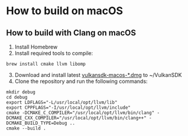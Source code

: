 # How to build on macOS

## How to build with Clang on macOS

1. Install Homebrew
2. Install required tools to compile:
```
brew install cmake llvm libomp
```
3. Download and install latest [vulkansdk-macos-*.dmg](https://vulkan.lunarg.com/doc/sdk/1.2.189.0/mac/getting_started.html) to ~/VulkanSDK
4. Clone the repository and run the following commands:
```
mkdir debug
cd debug
export LDFLAGS="-L/usr/local/opt/llvm/lib"
export CPPFLAGS="-I/usr/local/opt/llvm/include"
cmake -DCMAKE_C_COMPILER="/usr/local/opt/llvm/bin/clang" -DCMAKE_CXX_COMPILER="/usr/local/opt/llvm/bin/clang++" -DCMAKE_BUILD_TYPE=Debug ..
cmake --build .
```